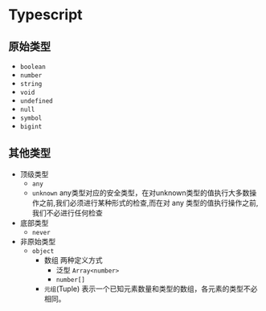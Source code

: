 # Typescript

## 原始类型
+ `boolean`
+ `number`
+ `string`
+ `void`
+ `undefined`
+ `null`
+ `symbol`
+ `bigint`

## 其他类型
+ 顶级类型
  - `any`
  - `unknown` any类型对应的安全类型，在对unknown类型的值执行大多数操作之前,我们必须进行某种形式的检查,而在对 any 类型的值执行操作之前,我们不必进行任何检查
+ 底部类型
  - `never`
+ 非原始类型
  - `object`
    + 数组 两种定义方式
      - 泛型 `Array<number>`
      - `number[]`
    + `元组`(Tuple) 表示一个已知元素数量和类型的数组，各元素的类型不必相同。
      